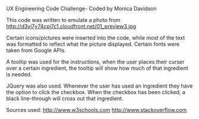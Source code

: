 UX Engineering Code Challenge- Coded by Monica Davidson

This code was written to emulate a photo from http://d3vj7y74cpj7c1.cloudfront.net/01_preview3.jpg
 
Certain icons/pictures were inserted into the code, while most of the text was formatted to reflect what the picture displayed. Certain fonts were taken from Google APIs.

A tooltip was used for the instructions, when the user places their curser over a certain ingredient, the tooltip will show how much of that ingredient is needed.

JQuery was also used. Whenever the user has used an ingredient they have the option to click the checkbox. When the checkbox has been clicked, a black line-through will cross out that ingredient.

Sources used:
	http://www.w3schools.com
	http://www.stackoverflow.com